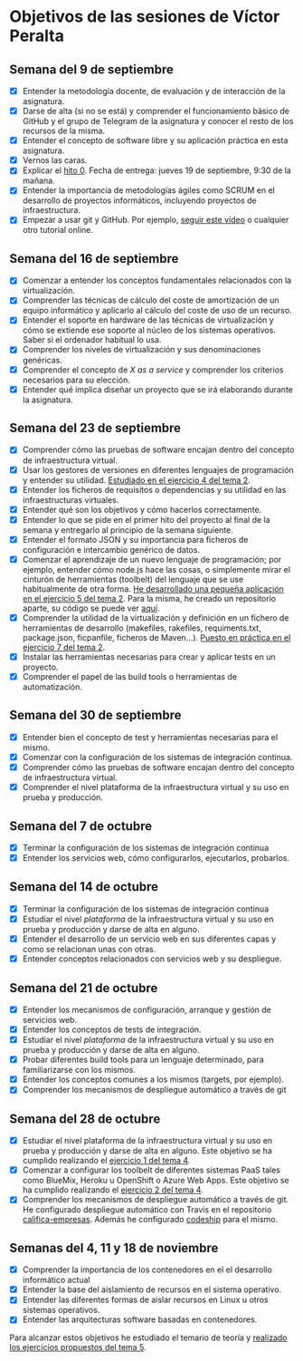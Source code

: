 # Objetivos de las sesiones de Víctor Peralta

## Semana del 9 de septiembre

- [X] Entender la metodología docente, de evaluación y de interacción de la asignatura.  
- [X] Darse de alta (si no se está) y comprender el funcionamiento básico de GitHub y el grupo de Telegram de la asignatura y conocer el resto de los recursos de la misma.
- [X] Entender el concepto de software libre y su aplicación práctica en esta asignatura.
- [X] Vernos las caras.
- [X] Explicar el [hito 0](http://jj.github.io/IV/documentos/proyecto/0.Repositorio). Fecha de entrega: jueves 19 de septiembre, 9:30 de la mañana.
- [X] Entender la importancia de metodologías ágiles como SCRUM en el desarrollo de proyectos informáticos, incluyendo proyectos de infraestructura.
- [X] Empezar a usar git y GitHub. Por ejemplo, [seguir este vídeo](https://www.youtube.com/watch?v=gmXyJI01qa8) o cualquier otro tutorial online.

## Semana del 16 de septiembre

- [X] Comenzar a entender los conceptos fundamentales relacionados con la virtualización.
- [X] Comprender las técnicas de cálculo del coste de amortización de un equipo informático y aplicarlo al cálculo del coste de uso de un recurso.
- [X] Entender el soporte en hardware de las técnicas de virtualización y cómo se extiende ese soporte al núcleo de los sistemas operativos. Saber si el ordenador habitual lo usa.
- [X] Comprender los niveles de virtualización y sus denominaciones genéricas.
- [X] Comprender el concepto de *X as a service* y comprender los criterios necesarios para su elección.
- [X] Entender qué implica diseñar un proyecto que se irá elaborando durante la asignatura.

## Semana del 23 de septiembre

- [X] Comprender cómo las pruebas de software encajan dentro del concepto de infraestructura virtual.
- [X] Usar los gestores de versiones en diferentes lenguajes de programación y entender su utilidad. [Estudiado en el ejercicio 4 del tema 2](https://github.com/victorperalta93/IV-Ejercicios/blob/master/tema2.md).
- [X] Entender los ficheros de requisitos o dependencias y su utilidad en las infraestructuras virtuales.
- [X] Entender qué son los objetivos y cómo hacerlos correctamente.
- [X] Entender lo que se pide en el primer hito del proyecto al final de la semana y entregarlo al principio de la semana siguiente.
- [X] Entender el formato JSON y su importancia para ficheros de configuración e intercambio genérico de datos.
- [X] Comenzar el aprendizaje de un nuevo lenguaje de programación; por ejemplo, entender cómo node.js hace las cosas, o simplemente mirar el cinturón de herramientas (toolbelt) del lenguaje que se use habitualmente de otra forma. [He desarrollado una pequeña aplicación en el ejercicio 5 del tema 2](https://github.com/victorperalta93/IV-Ejercicios/blob/master/tema2.md). Para la misma, he creado un repositorio aparte, su código se puede ver [aquí](https://github.com/victorperalta93/califica-empresas).
- [X] Comprender la utilidad de la virtualización y definición en un fichero de herramientas de desarrollo (makefiles, rakefiles, requiments.txt, package.json, ficpanfile, ficheros de Maven...). [Puesto en práctica en el ejercicio 7 del tema 2](https://github.com/victorperalta93/IV-Ejercicios/blob/master/tema2.md).
- [X] Instalar las herramientas necesarias para crear y aplicar tests en un proyecto.
- [X] Comprender el papel de las build tools o herramientas de automatización.

## Semana del 30 de septiembre

- [X] Entender bien el concepto de test y herramientas necesarias para el mismo.
- [X] Comenzar con la configuración de los sistemas de integración continua.
- [X] Comprender cómo las pruebas de software encajan dentro del concepto de infraestructura virtual.
- [X] Comprender el nivel plataforma de la infraestructura virtual y su uso en prueba y producción.

## Semana del 7 de octubre

- [X] Terminar la configuración de los sistemas de integración continua
- [X] Entender los servicios web, cómo configurarlos, ejecutarlos, probarlos.

## Semana del 14 de octubre

- [X] Terminar la configuración de los sistemas de integración continua
- [X] Estudiar el nivel *plataforma* de la infraestructura virtual y su uso en prueba y producción y darse de alta en alguno.
- [X] Entender el desarrollo de un servicio web en sus diferentes capas y como se relacionan unas con otras.
- [X] Entender conceptos relacionados con servicios web y su despliegue.

## Semana del 21 de octubre

- [X] Entender los mecanismos de configuración, arranque y gestión de servicios web.
- [X] Entender los conceptos de tests de integración.
- [X] Estudiar el nivel *plataforma* de la infraestructura virtual y su uso en prueba y producción y darse de alta en alguno.
- [X] Probar diferentes build tools para un lenguaje determinado, para familiarizarse con los mismos.
- [X] Entender los conceptos comunes a los mismos (targets, por ejemplo).
- [X] Comprender los mecanismos de despliegue automático a través de git

## Semana del 28 de octubre

- [X] Estudiar el nivel plataforma de la infraestructura virtual y su uso en prueba y producción y darse de alta en alguno. Este objetivo se ha cumplido realizando el [ejercicio 1 del tema 4](https://github.com/victorperalta93/IV-Ejercicios/blob/master/tema4.md).
- [X] Comenzar a configurar los toolbelt de diferentes sistemas PaaS tales como BlueMix, Heroku u OpenShift o Azure Web Apps. Este objetivo se ha cumplido realizando el [ejercicio 2 del tema 4](https://github.com/victorperalta93/IV-Ejercicios/blob/master/tema4.md).
- [X] Comprender los mecanismos de despliegue automático a través de git. He configurado despliegue automático con Travis en el repositorio [califica-empresas](https://github.com/victorperalta93/califica-empresas). Además he configurado [codeship](https://codeship.com/) para el mismo.

## Semanas del 4, 11 y 18 de noviembre

- [X] Comprender la importancia de los contenedores en el el desarrollo informático actual
- [X] Entender la base del aislamiento de recursos en el sistema operativo.
- [X] Entender las diferentes formas de aislar recursos en Linux u otros sistemas operativos.
- [X] Entender las arquitecturas software basadas en contenedores.

Para alcanzar estos objetivos he estudiado el temario de teoría y [realizado los ejercicios propuestos del tema 5](https://github.com/victorperalta93/IV-Ejercicios/blob/master/tema5.md).